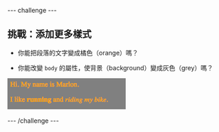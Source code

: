 \--- challenge \---

## 挑戰：添加更多樣式

+ 你能把段落的文字變成橘色（orange）嗎？

+ 你能改變 `body` 的屬性，使背景（background）變成灰色（grey）嗎？

![截圖](images/birthday-more-style.png)

\--- /challenge \---